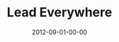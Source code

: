---
layout: message
category: message
series: "How to Love Your Job"
title: "Lead Everywhere"
date: 2012-09-01-00-00
message_id: 745
audio-description: "Chuck Mingo talks about how to put our talents to work."
audio: "http://www.crossroads.net/players/media/hq/htlyj_03.mp3"
audio-title: "Lead Everywhere"
audio-duration: "36:25"
program-description: "Program - Week 3 How To Love Your Job"
program: "http://www.crossroads.net/players/media/hq/09_01-02_12Program.pdf"
program-title: "Lead Everywhere"
video-description: "Chuck Mingo talks about how to put our talents to work."
video-title: "Lead Everywhere"
video: "https://s3.amazonaws.com/crossroadsvideomessages/htlyj_03.mp4"
video-poster: "https://www.crossroads.net/uploadedfiles/htlyj_03_still.jpg"
---